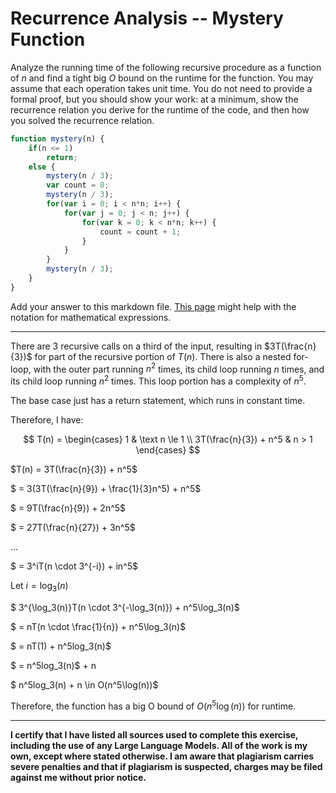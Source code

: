 # Recurrence Analysis -- Mystery Function

Analyze the running time of the following recursive procedure as a function of
$n$ and find a tight big $O$ bound on the runtime for the function. You may
assume that each operation takes unit time. You do not need to provide a formal
proof, but you should show your work: at a minimum, show the recurrence relation
you derive for the runtime of the code, and then how you solved the recurrence
relation.

```javascript
function mystery(n) {
    if(n <= 1)
        return;
    else {
        mystery(n / 3);
        var count = 0;
        mystery(n / 3);
        for(var i = 0; i < n*n; i++) {
            for(var j = 0; j < n; j++) {
                for(var k = 0; k < n*n; k++) {
                    count = count + 1;
                }
            }
        }
        mystery(n / 3);
    }
}
```

Add your answer to this markdown file. [This
page](https://docs.github.com/en/get-started/writing-on-github/working-with-advanced-formatting/writing-mathematical-expressions)
might help with the notation for mathematical expressions.

---

There are 3 recursive calls on a third of the input, resulting in $3T(\frac{n}{3})$ for part of the recursive portion of $T(n)$. There is also a nested for-loop, with the outer part running $n^2$ times, its child loop running $n$ times, and its child loop running $n^2$ times. This loop portion has a complexity of $n^5$.

The base case just has a return statement, which runs in constant time.

Therefore, I have:

$$
T(n) =
\begin{cases}
  1 & \text n \le 1 \\
  3T(\frac{n}{3}) + n^5 & n > 1
\end{cases}
$$

$T(n) = 3T(\frac{n}{3}) + n^5$

$ = 3(3T(\frac{n}{9}) + \frac{1}{3}n^5) + n^5$

$ = 9T(\frac{n}{9}) + 2n^5$

$ = 27T(\frac{n}{27}) + 3n^5$

$...$

$ = 3^iT(n \cdot 3^{-i}) + in^5$

Let $i = \log_3(n)$

$ 3^{\log_3(n)}T(n \cdot 3^{-\log_3(n)}) + n^5\log_3(n)$

$ = nT(n \cdot \frac{1}{n}) + n^5\log_3(n)$

$ = nT(1) + n^5log_3(n)$

$ = n^5log_3(n)$ + n

$ n^5log_3(n) + n \in O(n^5\log(n))$

Therefore, the function has a big O bound of $O(n^5\log(n))$ for runtime.

---

**I certify that I have listed all sources used to complete this exercise, including the use
of any Large Language Models. All of the work is my own, except where stated
otherwise. I am aware that plagiarism carries severe penalties and that if plagiarism is
suspected, charges may be filed against me without prior notice.**